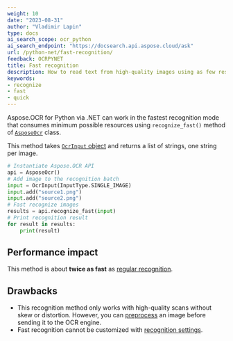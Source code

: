 ```yaml
---
weight: 10
date: "2023-08-31"
author: "Vladimir Lapin"
type: docs
ai_search_scope: ocr_python
ai_search_endpoint: "https://docsearch.api.aspose.cloud/ask"
url: /python-net/fast-recognition/
feedback: OCRPYNET
title: Fast recognition
description: How to read text from high-quality images using as few resources as possible.
keywords:
- recognize
- fast
- quick
---
```


Aspose.OCR for Python via .NET can work in the fastest recognition mode that consumes minimum possible resources using `recognize_fast()` method of [`AsposeOcr`](https://reference.aspose.com/ocr/python-net/aspose.ocr/asposeocr/) class.

This method takes [`OcrInput` object](/ocr/python-net/ocrinput/) and returns a list of strings, one string per image.

```python
# Instantiate Aspose.OCR API
api = AsposeOcr()
# Add image to the recognition batch
input = OcrInput(InputType.SINGLE_IMAGE)
input.add("source1.png")
input.add("source2.png")
# Fast recognize images
results = api.recognize_fast(input)
# Print recognition result
for result in results:
    print(result)
```

## Performance impact

This method is about **twice as fast** as [regular recognition](/ocr/python-net/recognition/).

## Drawbacks

- This recognition method only works with high-quality scans without skew or distortion. However, you can [preprocess](/ocr/python-net/image-processing/#previewing-and-saving-processed-images) an image before sending it to the OCR engine.
- Fast recognition cannot be customized with [recognition settings](/ocr/python-net/settings/).

